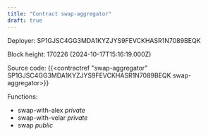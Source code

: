 ```yaml
---
title: "Contract swap-aggregator"
draft: true
---
```

Deployer: SP1GJSC4GG3MDA1KYZJYS9FEVCKHASR1N7089BEQK


 



Block height: 170226 (2024-10-17T15:16:19.000Z)

Source code: {{<contractref "swap-aggregator" SP1GJSC4GG3MDA1KYZJYS9FEVCKHASR1N7089BEQK swap-aggregator>}}

Functions:

* swap-with-alex _private_
* swap-with-velar _private_
* swap _public_
